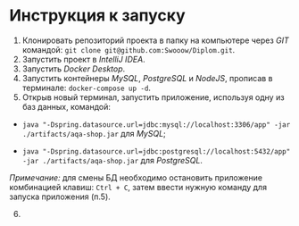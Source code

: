 # Инструкция к запуску 
1. Клонировать репозиторий проекта в папку на компьютере через _GIT_ командой:
`git clone git@github.com:Swooow/Diplom.git`.
2. Запустить проект в _IntelliJ IDEA_.
3. Запустить _Docker Desktop_.
4. Запустить контейнеры _MySQL_, _PostgreSQL_ и _NodeJS_, прописав в терминале:
`docker-compose up -d`.
5. Открыв новый терминал, запустить приложение, используя одну из баз данных, командой:

- `java "-Dspring.datasource.url=jdbc:mysql://localhost:3306/app" -jar ./artifacts/aqa-shop.jar` для _MySQL_;

- `java "-Dspring.datasource.url=jdbc:postgresql://localhost:5432/app" -jar ./artifacts/aqa-shop.jar` для _PostgreSQL_.

*Примечание:* для смены БД необходимо остановить приложение комбинацией клавиш: `Ctrl + C`, затем ввести нужную команду для запуска приложения (п.5).

6. 
